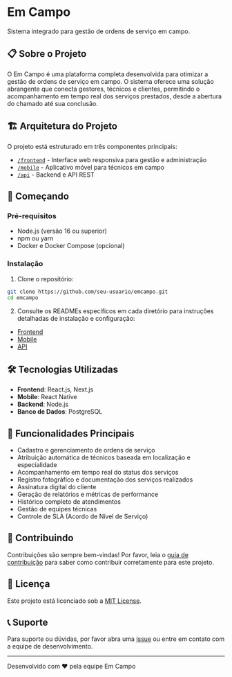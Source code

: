 # Em Campo

Sistema integrado para gestão de ordens de serviço em campo.

## 📋 Sobre o Projeto

O Em Campo é uma plataforma completa desenvolvida para otimizar a gestão de ordens de serviço em campo. O sistema oferece uma solução abrangente que conecta gestores, técnicos e clientes, permitindo o acompanhamento em tempo real dos serviços prestados, desde a abertura do chamado até sua conclusão.

## 🏗️ Arquitetura do Projeto

O projeto está estruturado em três componentes principais:

- [`/frontend`](./frontend) - Interface web responsiva para gestão e administração
- [`/mobile`](./mobile) - Aplicativo móvel para técnicos em campo
- [`/api`](./api) - Backend e API REST

## 🚀 Começando

### Pré-requisitos

- Node.js (versão 16 ou superior)
- npm ou yarn
- Docker e Docker Compose (opcional)

### Instalação

1. Clone o repositório:
```bash
git clone https://github.com/seu-usuario/emcampo.git
cd emcampo
```

2. Consulte os READMEs específicos em cada diretório para instruções detalhadas de instalação e configuração:
- [Frontend](./frontend/README.md)
- [Mobile](./mobile/README.md)
- [API](./api/README.md)

## 🛠️ Tecnologias Utilizadas

- **Frontend**: React.js, Next.js
- **Mobile**: React Native
- **Backend**: Node.js
- **Banco de Dados**: PostgreSQL

## 📱 Funcionalidades Principais

- Cadastro e gerenciamento de ordens de serviço
- Atribuição automática de técnicos baseada em localização e especialidade
- Acompanhamento em tempo real do status dos serviços
- Registro fotográfico e documentação dos serviços realizados
- Assinatura digital do cliente
- Geração de relatórios e métricas de performance
- Histórico completo de atendimentos
- Gestão de equipes técnicas
- Controle de SLA (Acordo de Nível de Serviço)

## 🤝 Contribuindo

Contribuições são sempre bem-vindas! Por favor, leia o [guia de contribuição](CONTRIBUTING.md) para saber como contribuir corretamente para este projeto.

## 📄 Licença

Este projeto está licenciado sob a [MIT License](LICENSE).

## 📞 Suporte

Para suporte ou dúvidas, por favor abra uma [issue](https://github.com/seu-usuario/emcampo/issues) ou entre em contato com a equipe de desenvolvimento.

---

Desenvolvido com ❤️ pela equipe Em Campo 